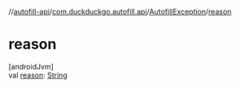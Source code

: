 //[autofill-api](../../../index.md)/[com.duckduckgo.autofill.api](../index.md)/[AutofillException](index.md)/[reason](reason.md)

# reason

[androidJvm]\
val [reason](reason.md): [String](https://kotlinlang.org/api/latest/jvm/stdlib/kotlin/-string/index.html)
